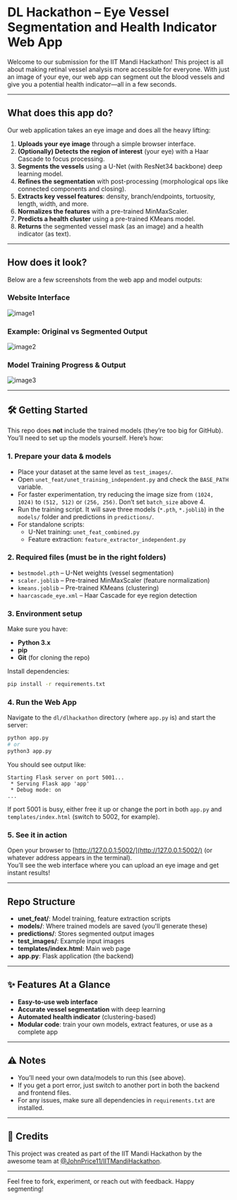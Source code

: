 # DL Hackathon – Eye Vessel Segmentation and Health Indicator Web App

Welcome to our submission for the IIT Mandi Hackathon! This project is all about making retinal vessel analysis more accessible for everyone. With just an image of your eye, our web app can segment out the blood vessels and give you a potential health indicator—all in a few seconds.

---

## What does this app do?

Our web application takes an eye image and does all the heavy lifting:

1. **Uploads your eye image** through a simple browser interface.
2. **(Optionally) Detects the region of interest** (your eye) with a Haar Cascade to focus processing.
3. **Segments the vessels** using a U-Net (with ResNet34 backbone) deep learning model.
4. **Refines the segmentation** with post-processing (morphological ops like connected components and closing).
5. **Extracts key vessel features**: density, branch/endpoints, tortuosity, length, width, and more.
6. **Normalizes the features** with a pre-trained MinMaxScaler.
7. **Predicts a health cluster** using a pre-trained KMeans model.
8. **Returns** the segmented vessel mask (as an image) and a health indicator (as text).

---

## How does it look?

Below are a few screenshots from the web app and model outputs:

### Website Interface

![image1](image1)

### Example: Original vs Segmented Output

![image2](image2)

### Model Training Progress & Output

![image3](image3)

---

## 🛠️ Getting Started

This repo does **not** include the trained models (they’re too big for GitHub). You’ll need to set up the models yourself. Here’s how:

### 1. Prepare your data & models

- Place your dataset at the same level as `test_images/`.
- Open `unet_feat/unet_training_independent.py` and check the `BASE_PATH` variable.
- For faster experimentation, try reducing the image size from `(1024, 1024)` to `(512, 512)` or `(256, 256)`. Don’t set `batch_size` above 4.
- Run the training script. It will save three models (`*.pth`, `*.joblib`) in the `models/` folder and predictions in `predictions/`.
- For standalone scripts:
  - U-Net training: `unet_feat_combined.py`
  - Feature extraction: `feature_extractor_independent.py`

### 2. Required files (must be in the right folders)

- `bestmodel.pth` – U-Net weights (vessel segmentation)
- `scaler.joblib` – Pre-trained MinMaxScaler (feature normalization)
- `kmeans.joblib` – Pre-trained KMeans (clustering)
- `haarcascade_eye.xml` – Haar Cascade for eye region detection

### 3. Environment setup

Make sure you have:

- **Python 3.x**
- **pip**
- **Git** (for cloning the repo)

Install dependencies:

```bash
pip install -r requirements.txt
```

### 4. Run the Web App

Navigate to the `dl/dlhackathon` directory (where `app.py` is) and start the server:

```bash
python app.py
# or
python3 app.py
```

You should see output like:

```
Starting Flask server on port 5001...
 * Serving Flask app 'app'
 * Debug mode: on
...
```

If port 5001 is busy, either free it up or change the port in both `app.py` and `templates/index.html` (switch to 5002, for example).

### 5. See it in action

Open your browser to [http://127.0.0.1:5002/](http://127.0.0.1:5002/) (or whatever address appears in the terminal).  
You’ll see the web interface where you can upload an eye image and get instant results!

---

## Repo Structure

- **unet_feat/**: Model training, feature extraction scripts
- **models/**: Where trained models are saved (you'll generate these)
- **predictions/**: Stores segmented output images
- **test_images/**: Example input images
- **templates/index.html**: Main web page
- **app.py**: Flask application (the backend)

---

## ✨ Features At a Glance

- **Easy-to-use web interface**
- **Accurate vessel segmentation** with deep learning
- **Automated health indicator** (clustering-based)
- **Modular code**: train your own models, extract features, or use as a complete app

---

## ⚠️ Notes

- You’ll need your own data/models to run this (see above).
- If you get a port error, just switch to another port in both the backend and frontend files.
- For any issues, make sure all dependencies in `requirements.txt` are installed.

---

## 👏 Credits

This project was created as part of the IIT Mandi Hackathon by the awesome team at [@JohnPrice11/IITMandiHackathon](https://github.com/JohnPrice11/IITMandiHackathon).

---

Feel free to fork, experiment, or reach out with feedback. Happy segmenting!
